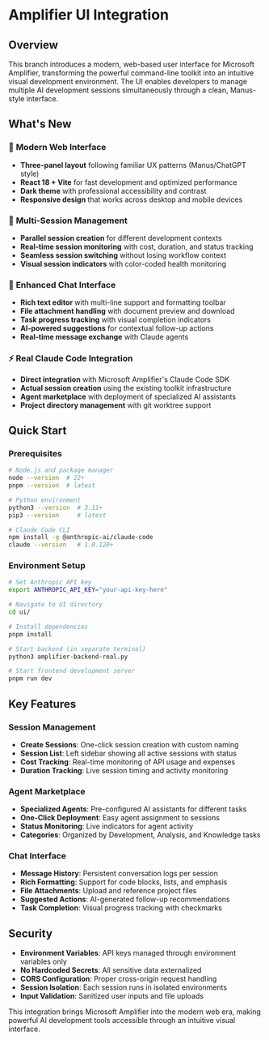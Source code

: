 # Amplifier UI Integration

## Overview

This branch introduces a modern, web-based user interface for Microsoft Amplifier, transforming the powerful command-line toolkit into an intuitive visual development environment. The UI enables developers to manage multiple AI development sessions simultaneously through a clean, Manus-style interface.

## What's New

### 🎨 **Modern Web Interface**
- **Three-panel layout** following familiar UX patterns (Manus/ChatGPT style)
- **React 18 + Vite** for fast development and optimized performance
- **Dark theme** with professional accessibility and contrast
- **Responsive design** that works across desktop and mobile devices

### 🤖 **Multi-Session Management**
- **Parallel session creation** for different development contexts
- **Real-time session monitoring** with cost, duration, and status tracking
- **Seamless session switching** without losing workflow context
- **Visual session indicators** with color-coded health monitoring

### 💬 **Enhanced Chat Interface**
- **Rich text editor** with multi-line support and formatting toolbar
- **File attachment handling** with document preview and download
- **Task progress tracking** with visual completion indicators
- **AI-powered suggestions** for contextual follow-up actions
- **Real-time message exchange** with Claude agents

### ⚡ **Real Claude Code Integration**
- **Direct integration** with Microsoft Amplifier's Claude Code SDK
- **Actual session creation** using the existing toolkit infrastructure
- **Agent marketplace** with deployment of specialized AI assistants
- **Project directory management** with git worktree support

## Quick Start

### Prerequisites
```bash
# Node.js and package manager
node --version  # 22+
pnpm --version  # latest

# Python environment
python3 --version  # 3.11+
pip3 --version     # latest

# Claude Code CLI
npm install -g @anthropic-ai/claude-code
claude --version   # 1.0.120+
```

### Environment Setup
```bash
# Set Anthropic API key
export ANTHROPIC_API_KEY="your-api-key-here"

# Navigate to UI directory
cd ui/

# Install dependencies
pnpm install

# Start backend (in separate terminal)
python3 amplifier-backend-real.py

# Start frontend development server
pnpm run dev
```

## Key Features

### Session Management
- **Create Sessions**: One-click session creation with custom naming
- **Session List**: Left sidebar showing all active sessions with status
- **Cost Tracking**: Real-time monitoring of API usage and expenses
- **Duration Tracking**: Live session timing and activity monitoring

### Agent Marketplace
- **Specialized Agents**: Pre-configured AI assistants for different tasks
- **One-Click Deployment**: Easy agent assignment to sessions
- **Status Monitoring**: Live indicators for agent activity
- **Categories**: Organized by Development, Analysis, and Knowledge tasks

### Chat Interface
- **Message History**: Persistent conversation logs per session
- **Rich Formatting**: Support for code blocks, lists, and emphasis
- **File Attachments**: Upload and reference project files
- **Suggested Actions**: AI-generated follow-up recommendations
- **Task Completion**: Visual progress tracking with checkmarks

## Security

- **Environment Variables**: API keys managed through environment variables only
- **No Hardcoded Secrets**: All sensitive data externalized
- **CORS Configuration**: Proper cross-origin request handling
- **Session Isolation**: Each session runs in isolated environments
- **Input Validation**: Sanitized user inputs and file uploads

This integration brings Microsoft Amplifier into the modern web era, making powerful AI development tools accessible through an intuitive visual interface.
